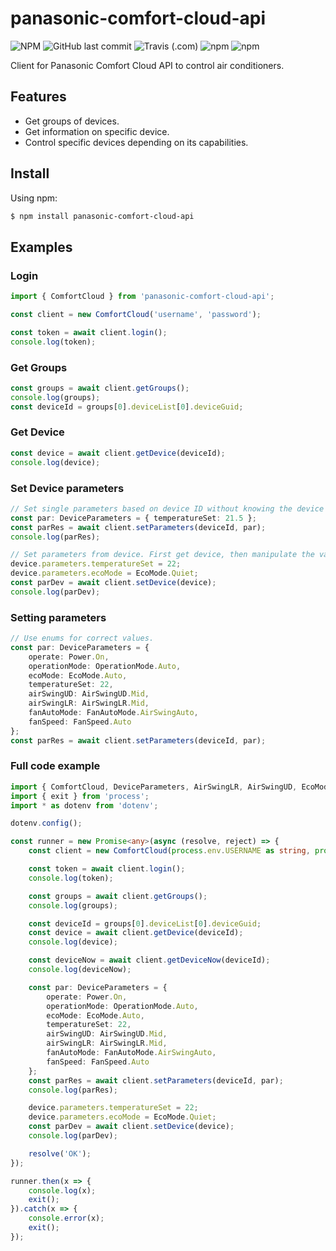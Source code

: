 # panasonic-comfort-cloud-api

![NPM](https://img.shields.io/npm/l/panasonic-comfort-cloud-api)
![GitHub last commit](https://img.shields.io/github/last-commit/bisand/panasonic-comfort-cloud-api)
![Travis (.com)](https://img.shields.io/travis/com/bisand/panasonic-comfort-cloud-api)
![npm](https://img.shields.io/npm/v/panasonic-comfort-cloud-api)
![npm](https://img.shields.io/npm/dw/panasonic-comfort-cloud-api)

Client for Panasonic Comfort Cloud API to control air conditioners.

## Features

-   Get groups of devices.
-   Get information on specific device.
-   Control specific devices depending on its capabilities.

## Install

Using npm:

```bash
$ npm install panasonic-comfort-cloud-api
```

## Examples

### Login

```Typescript
import { ComfortCloud } from 'panasonic-comfort-cloud-api';

const client = new ComfortCloud('username', 'password');

const token = await client.login();
console.log(token);
```

### Get Groups

```Typescript
const groups = await client.getGroups();
console.log(groups);
const deviceId = groups[0].deviceList[0].deviceGuid;
```

### Get Device

```Typescript
const device = await client.getDevice(deviceId);
console.log(device);
```

### Set Device parameters

```Typescript
// Set single parameters based on device ID without knowing the device parameters.
const par: DeviceParameters = { temperatureSet: 21.5 };
const parRes = await client.setParameters(deviceId, par);
console.log(parRes);

// Set parameters from device. First get device, then manipulate the values.
device.parameters.temperatureSet = 22;
device.parameters.ecoMode = EcoMode.Quiet;
const parDev = await client.setDevice(device);
console.log(parDev);
```

### Setting parameters

```Typescript
// Use enums for correct values.
const par: DeviceParameters = {
    operate: Power.On,
    operationMode: OperationMode.Auto,
    ecoMode: EcoMode.Auto,
    temperatureSet: 22,
    airSwingUD: AirSwingUD.Mid,
    airSwingLR: AirSwingLR.Mid,
    fanAutoMode: FanAutoMode.AirSwingAuto,
    fanSpeed: FanSpeed.Auto
};
const parRes = await client.setParameters(deviceId, par);
```

### Full code example

```Typescript
import { ComfortCloud, DeviceParameters, AirSwingLR, AirSwingUD, EcoMode, FanAutoMode, FanSpeed, OperationMode, Power } from 'panasonic-comfort-cloud-api';
import { exit } from 'process';
import * as dotenv from 'dotenv';

dotenv.config();

const runner = new Promise<any>(async (resolve, reject) => {
    const client = new ComfortCloud(process.env.USERNAME as string, process.env.PASSWORD as string);

    const token = await client.login();
    console.log(token);

    const groups = await client.getGroups();
    console.log(groups);

    const deviceId = groups[0].deviceList[0].deviceGuid;
    const device = await client.getDevice(deviceId);
    console.log(device);

    const deviceNow = await client.getDeviceNow(deviceId);
    console.log(deviceNow);

    const par: DeviceParameters = {
        operate: Power.On,
        operationMode: OperationMode.Auto,
        ecoMode: EcoMode.Auto,
        temperatureSet: 22,
        airSwingUD: AirSwingUD.Mid,
        airSwingLR: AirSwingLR.Mid,
        fanAutoMode: FanAutoMode.AirSwingAuto,
        fanSpeed: FanSpeed.Auto
    };
    const parRes = await client.setParameters(deviceId, par);
    console.log(parRes);

    device.parameters.temperatureSet = 22;
    device.parameters.ecoMode = EcoMode.Quiet;
    const parDev = await client.setDevice(device);
    console.log(parDev);

    resolve('OK');
});

runner.then(x => {
    console.log(x);
    exit();
}).catch(x => {
    console.error(x);
    exit();
});

```
